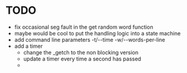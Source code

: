 # TODO

* fix occasional seg fault in the get random word function
* maybe would be cool to put the handling logic into a state machine
* add command line parameters -t/--time -w/--words-per-line
* add a timer
    * change the _getch to the non blocking version
    * update a timer every time a second has passed
    * 